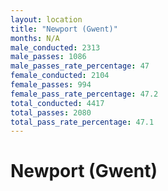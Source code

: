 ```yaml
---
layout: location
title: "Newport (Gwent)"
months: N/A
male_conducted: 2313
male_passes: 1086
male_passes_rate_percentage: 47
female_conducted: 2104
female_passes: 994
female_pass_rate_percentage: 47.2
total_conducted: 4417
total_passes: 2080
total_pass_rate_percentage: 47.1
---
```


# Newport (Gwent)
